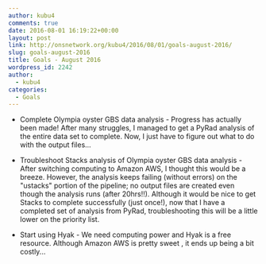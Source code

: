 ```yaml
---
author: kubu4
comments: true
date: 2016-08-01 16:19:22+00:00
layout: post
link: http://onsnetwork.org/kubu4/2016/08/01/goals-august-2016/
slug: goals-august-2016
title: Goals - August 2016
wordpress_id: 2242
author:
  - kubu4
categories:
  - Goals
---
```



    
  * Complete Olympia oyster GBS data analysis - Progress has actually been made! After many struggles, I managed to get a PyRad analysis of the entire data set to complete. Now, I just have to figure out what to do with the output files...

    
  * Troubleshoot Stacks analysis of Olympia oyster GBS data analysis - After switching computing to Amazon AWS, I thought this would be a breeze. However, the analysis keeps failing (without errors) on the "ustacks" portion of the pipeline; no output files are created even though the analysis runs (after 20hrs!!). Although it would be nice to get Stacks to complete successfully (just once!), now that I have a completed set of analysis from PyRad, troubleshooting this will be a little lower on the priority list.

    
  * Start using Hyak - We need computing power and Hyak is a free resource. Although Amazon AWS is pretty sweet , it ends up being a bit costly...


